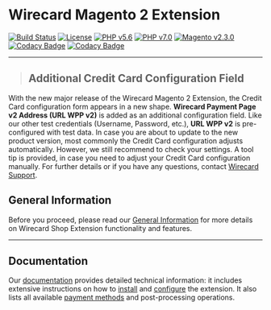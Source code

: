 # Wirecard Magento 2 Extension
[![Build Status](https://travis-ci.org/wirecard/magento2-ee.svg?branch=master)](https://travis-ci.org/wirecard/magento2-ee)
[![License](https://img.shields.io/badge/license-GPLv3-blue.svg)](https://raw.githubusercontent.com/wirecard/magento2-ee/master/LICENSE)
[![PHP v5.6](https://img.shields.io/badge/php-v5.6-yellow.svg)](http://www.php.net)
[![PHP v7.0](https://img.shields.io/badge/php-v7.0-yellow.svg)](http://www.php.net)
[![Magento v2.3.0](https://img.shields.io/badge/magento-v2.3.0-green.svg)](https://magento.com/)
[![Codacy Badge](https://api.codacy.com/project/badge/Grade/f56924dce81a4e79bc803f426c678abe)](https://www.codacy.com/app/Wirecard/magento2-ee?utm_source=github.com&amp;utm_medium=referral&amp;utm_content=wirecard/magento2-ee&amp;utm_campaign=Badge_Grade)
[![Codacy Badge](https://api.codacy.com/project/badge/Coverage/f56924dce81a4e79bc803f426c678abe)](https://www.codacy.com/app/Wirecard/magento2-ee?utm_source=github.com&utm_medium=referral&utm_content=wirecard/magento2-ee&utm_campaign=Badge_Coverage)

***
> ## Additional Credit Card Configuration Field
With the new major release of the Wirecard Magento 2 Extension, the Credit Card configuration form appears in a new shape. **Wirecard Payment Page v2 Address (URL WPP v2)** is added as an additional configuration field. Like our other test credentials (Username, Password, etc.), **URL WPP v2** is pre-configured with test data. In case you are about to update to the new product version, most commonly the Credit Card configuration adjusts automatically. However, we still recommend to check your settings. A tool tip is provided, in case you need to adjust your Credit Card configuration manually. For further details or if you have any questions, contact [Wirecard Support](Contact-Information).

## General Information 
Before you proceed, please read our [General Information](https://github.com/wirecard/magento2-ee/wiki/Wirecard-Shop-Extensions-General-Information) for more details on Wirecard Shop Extension functionality and features.

***
## Documentation
Our [documentation](https://github.com/wirecard/magento2-ee/wiki) provides detailed technical information: it includes extensive instructions on how to [install](https://github.com/wirecard/magento2-ee/wiki/Installation) and [configure](https://github.com/wirecard/magento2-ee/wiki/Configuration) the extension. It also lists all available [payment methods](https://github.com/wirecard/magento2-ee/wiki#supported-payment-methods) and post-processing operations.
